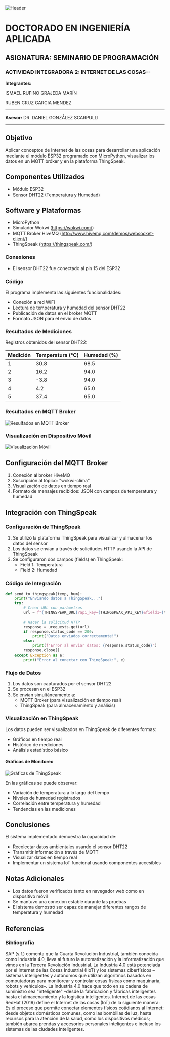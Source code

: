 ![Header](images/header.png)

# DOCTORADO EN INGENIERÍA APLICADA

## ASIGNATURA: SEMINARIO DE PROGRAMACIÓN

### ACTIVIDAD INTEGRADORA 2: INTERNET DE LAS COSAS--



**Integrantes:** 

ISMAEL RUFINO GRAJEDA MARÍN

RUBEN CRUZ GARCIA MENDEZ

--- 

**Asesor:** DR. DANIEL GONZÁLEZ SCARPULLI

---


## Objetivo
Aplicar conceptos de Internet de las cosas para desarrollar una aplicación mediante el módulo ESP32 programado con MicroPython, visualizar los datos en un MQTT bróker y en la plataforma ThingSpeak.


## Componentes Utilizados
- Módulo ESP32
- Sensor DHT22 (Temperatura y Humedad)

## Software y Plataformas
- MicroPython
- Simulador Wokwi (https://wokwi.com/)
- MQTT Broker HiveMQ (http://www.hivemq.com/demos/websocket-client/)
- ThingSpeak (https://thingspeak.com/)


### Conexiones
- El sensor DHT22 fue conectado al pin 15 del ESP32

### Código
El programa implementa las siguientes funcionalidades:
- Conexión a red WiFi
- Lectura de temperatura y humedad del sensor DHT22
- Publicación de datos en el broker MQTT
- Formato JSON para el envío de datos


### Resultados de Mediciones

Registros obtenidos del sensor DHT22:

| Medición | Temperatura (°C) | Humedad (%) |
|----------|-----------------|-------------|
| 1        | 30.8           | 68.5        |
| 2        | 16.2           | 94.0        |
| 3        | -3.8           | 94.0        |
| 4        | 4.2            | 65.0        |
| 5        | 37.4           | 65.0        |

### Resultados en MQTT Broker
![Resultados en MQTT Broker](images/image2.png)


### Visualización en Dispositivo Móvil
![Visualización Móvil](images/image3.png)

## Configuración del MQTT Broker

1. Conexión al broker HiveMQ
2. Suscripción al tópico: "wokwi-clima"
3. Visualización de datos en tiempo real
4. Formato de mensajes recibidos: JSON con campos de temperatura y humedad

## Integración con ThingSpeak

### Configuración de ThingSpeak
1. Se utilizó la plataforma ThingSpeak para visualizar y almacenar los datos del sensor
2. Los datos se envían a través de solicitudes HTTP usando la API de ThingSpeak
3. Se configuraron dos campos (fields) en ThingSpeak:
   - Field 1: Temperatura
   - Field 2: Humedad

### Código de Integración
```python
def send_to_thingspeak(temp, hum):
    print("Enviando datos a ThingSpeak...")
    try:
        # Crear URL con parámetros
        url = f"{THINGSPEAK_URL}?api_key={THINGSPEAK_API_KEY}&field1={temp}&field2={hum}"
        
        # Hacer la solicitud HTTP
        response = urequests.get(url)
        if response.status_code == 200:
            print("Datos enviados correctamente!")
        else:
            print(f"Error al enviar datos: {response.status_code}")
        response.close()
    except Exception as e:
        print("Error al conectar con ThingSpeak:", e)
```

### Flujo de Datos
1. Los datos son capturados por el sensor DHT22
2. Se procesan en el ESP32
3. Se envían simultáneamente a:
   - MQTT Broker (para visualización en tiempo real)
   - ThingSpeak (para almacenamiento y análisis)

### Visualización en ThingSpeak
Los datos pueden ser visualizados en ThingSpeak de diferentes formas:
- Gráficos en tiempo real
- Histórico de mediciones
- Análisis estadístico básico

#### Gráficas de Monitoreo
![Gráficas de ThingSpeak](images/image4.png)

En las gráficas se puede observar:
- Variación de temperatura a lo largo del tiempo
- Niveles de humedad registrados
- Correlación entre temperatura y humedad
- Tendencias en las mediciones

## Conclusiones
El sistema implementado demuestra la capacidad de:
- Recolectar datos ambientales usando el sensor DHT22
- Transmitir información a través de MQTT
- Visualizar datos en tiempo real
- Implementar un sistema IoT funcional usando componentes accesibles

## Notas Adicionales
- Los datos fueron verificados tanto en navegador web como en dispositivo móvil
- Se mantuvo una conexión estable durante las pruebas
- El sistema demostró ser capaz de manejar diferentes rangos de temperatura y humedad

## Referencias

### Bibliografía
SAP (s.f.)  comenta que la Cuarta Revolución Industrial, también conocida como Industria 4.0, lleva al futuro la automatización y la informatización que vimos en la Tercera Revolución Industrial. La Industria 4.0 está potenciada por el Internet de las Cosas Industrial (IIoT) y los sistemas ciberfísicos –sistemas inteligentes y autónomos que utilizan algoritmos basados en computadoras para monitorear y controlar cosas físicas como maquinaria, robots y vehículos–. La Industria 4.0 hace que todo en su cadena de suministro sea  "inteligente" –desde la fabricación y fábricas inteligentes hasta el almacenamiento y la logística inteligentes.
Internet de las cosas
RedHat (2019) define el Internet de las cosas (IoT) de la siguiente manera:
Es el proceso que permite conectar elementos físicos cotidianos al Internet: desde objetos domésticos comunes, como las bombillas de luz, hasta recursos para la atención de la salud, como los dispositivos médicos; también abarca prendas y accesorios personales inteligentes e incluso los sistemas de las ciudades inteligentes.